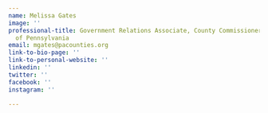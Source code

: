 ```yaml
---
name: Melissa Gates
image: ''
professional-title: Government Relations Associate, County Commissioners Association
  of Pennsylvania
email: mgates@pacounties.org
link-to-bio-page: ''
link-to-personal-website: ''
linkedin: ''
twitter: ''
facebook: ''
instagram: ''

---
```

